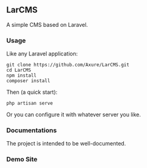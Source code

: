 ## LarCMS

A simple CMS based on Laravel.

### Usage

Like any Laravel application:

```
git clone https://github.com/Axure/LarCMS.git
cd LarCMS
npm install
composer install
```

Then (a quick start):

```
php artisan serve
```

Or you can configure it with whatever server you like.

### Documentations

The project is intended to be well-documented.

### Demo Site

